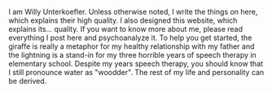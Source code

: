 <!---
--- !Metadata
slug: who-am-i
title: Who am I?
description: ""
show_on_home_page: False
filename: Who
--->

I am Willy Unterkoefler. Unless otherwise noted, I write the things on here, which explains their high quality. I also designed this website, which explains its... quality. If you want to know more about me, please read everything I post here and psychoanalyze it. To help you get started, the giraffe is really a metaphor for my healthy relationship with my father and the lightning is a stand-in for my three horrible years of speech therapy in elementary school. Despite my years speech therapy, you should know that I still pronounce water as "woodder". The rest of my life and personality can be derived.
